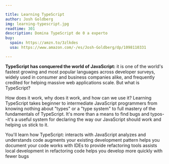 ```yaml
---

title: Learning TypeScript
author: Josh Goldberg
img: learning-typescript.jpg
readtime: 301
description: Domina TypeScript de 0 a experto
buy:
  spain: https://amzn.to/3zlkdes
  usa: https://www.amazon.com/-/es/Josh-Goldberg/dp/1098110331

---
```



**TypeScript has conquered the world of JavaScript:** it is one of the world's fastest growing and most popular languages across developer surveys, widely used in consumer and business companies alike, and frequently credited for helping massive web applications scale. But what is TypeScript?

How does it work, why does it work, and how can we use it? Learning TypeScript takes beginner to intermediate JavaScript programmers from knowing nothing about "types" or a "type system" to full mastery of the fundamentals of TypeScript. It's more than a means to find bugs and typos--it's a useful system for declaring the way our JavaScript should work and helping us stick to it.

You'll learn how TypeScript: interacts with JavaScript analyzes and understands code augments your existing development pattern helps you document your code works with IDEs to provide refactoring tools assists local development in refactoring code helps you develop more quickly with fewer bugs